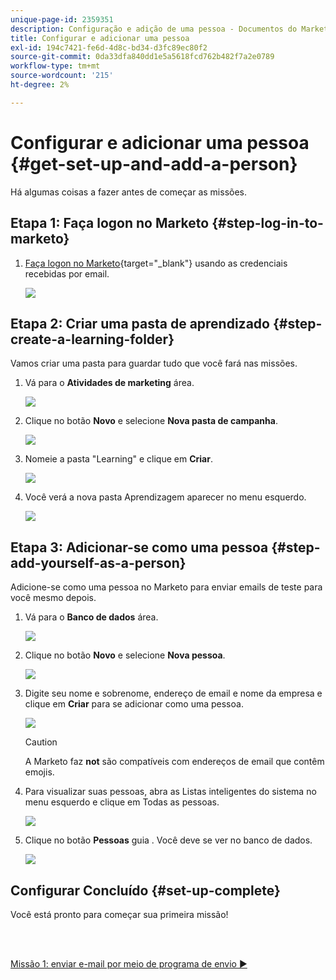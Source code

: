 ```yaml
---
unique-page-id: 2359351
description: Configuração e adição de uma pessoa - Documentos do Marketo - Documentação do produto
title: Configurar e adicionar uma pessoa
exl-id: 194c7421-fe6d-4d8c-bd34-d3fc89ec80f2
source-git-commit: 0da33dfa840dd1e5a5618fcd762b482f7a2e0789
workflow-type: tm+mt
source-wordcount: '215'
ht-degree: 2%

---
```


# Configurar e adicionar uma pessoa {#get-set-up-and-add-a-person}

Há algumas coisas a fazer antes de começar as missões.

## Etapa 1: Faça logon no Marketo {#step-log-in-to-marketo}

1. [Faça logon no Marketo](https://app.marketo.com){target=&quot;_blank&quot;} usando as credenciais recebidas por email.

   ![](assets/one.png)

## Etapa 2: Criar uma pasta de aprendizado {#step-create-a-learning-folder}

Vamos criar uma pasta para guardar tudo que você fará nas missões.

1. Vá para o **Atividades de marketing** área.

   ![](assets/two.png)

1. Clique no botão **Novo** e selecione **Nova pasta de campanha**.

   ![](assets/image2014-9-24-10-3a53-3a38.png)

1. Nomeie a pasta &quot;Learning&quot; e clique em **Criar**.

   ![](assets/image2014-9-24-10-3a53-3a55.png)

1. Você verá a nova pasta Aprendizagem aparecer no menu esquerdo.

   ![](assets/image2014-9-24-10-3a54-3a9.png)

## Etapa 3: Adicionar-se como uma pessoa {#step-add-yourself-as-a-person}

Adicione-se como uma pessoa no Marketo para enviar emails de teste para você mesmo depois.

1. Vá para o **Banco de dados** área.

   ![](assets/db.png)

1. Clique no botão **Novo** e selecione **Nova pessoa**.

   ![](assets/seven.png)

1. Digite seu nome e sobrenome, endereço de email e nome da empresa e clique em **Criar** para se adicionar como uma pessoa.

   ![](assets/eight.png)

   >[!CAUTION]
   >
   >A Marketo faz **not** são compatíveis com endereços de email que contêm emojis.

1. Para visualizar suas pessoas, abra as Listas inteligentes do sistema no menu esquerdo e clique em Todas as pessoas.

   ![](assets/nine.png)

1. Clique no botão **Pessoas** guia . Você deve se ver no banco de dados.

   ![](assets/ten.png)

## Configurar Concluído {#set-up-complete}

Você está pronto para começar sua primeira missão!

<br> 

[Missão 1: enviar e-mail por meio de programa de envio ►](/help/marketo/getting-started/quick-wins/send-an-email.md)
